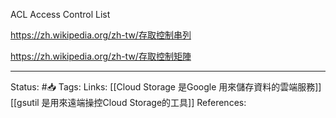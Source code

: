 

ACL Access Control List

https://zh.wikipedia.org/zh-tw/存取控制串列

https://zh.wikipedia.org/zh-tw/存取控制矩陣


---
Status: #📥 
Tags:
Links:
[[Cloud Storage 是Google 用來儲存資料的雲端服務]]
[[gsutil 是用來遠端操控Cloud Storage的工具]]
References: